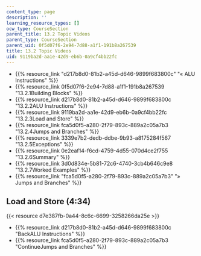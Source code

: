 ```yaml
---
content_type: page
description: ''
learning_resource_types: []
ocw_type: CourseSection
parent_title: 13.2 Topic Videos
parent_type: CourseSection
parent_uid: 0f5d07f6-2e94-7d88-a1f1-191b8a267539
title: 13.2 Topic Videos
uid: 9119ba2d-aa1e-42d9-eb6b-0a9cf4bb22fc
---
```


*   {{% resource_link "d217b8d0-81b2-a45d-d646-9899f683800c" "« ALU Instructions" %}}
*   {{% resource_link 0f5d07f6-2e94-7d88-a1f1-191b8a267539 "13.2.1Building Blocks" %}}
*   {{% resource_link d217b8d0-81b2-a45d-d646-9899f683800c "13.2.2ALU Instructions" %}}
*   {{% resource_link 9119ba2d-aa1e-42d9-eb6b-0a9cf4bb22fc "13.2.3Load and Store" %}}
*   {{% resource_link fca5d0f5-a280-2f79-893c-889a2c05a7b3 "13.2.4Jumps and Branches" %}}
*   {{% resource_link 3339e7b2-dedb-ddbe-9b93-a8175284f567 "13.2.5Exceptions" %}}
*   {{% resource_link 0e2eaf14-f6cd-4759-4d55-070d4ce2f755 "13.2.6Summary" %}}
*   {{% resource_link 3d0d834e-5b81-72c6-4740-3cb4b646c9e8 "13.2.7Worked Examples" %}}
*   {{% resource_link "fca5d0f5-a280-2f79-893c-889a2c05a7b3" "» Jumps and Branches" %}}

Load and Store (4:34)
---------------------

{{< resource d7e387fb-0a44-8c6c-6699-3258266da25e >}}

*   {{% resource_link d217b8d0-81b2-a45d-d646-9899f683800c "BackALU Instructions" %}}
*   {{% resource_link fca5d0f5-a280-2f79-893c-889a2c05a7b3 "ContinueJumps and Branches" %}}